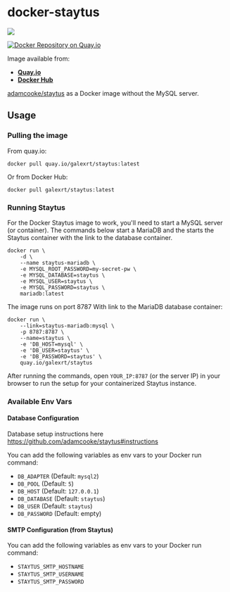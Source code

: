# docker-staytus
[![](https://images.microbadger.com/badges/image/galexrt/staytus.svg)](https://microbadger.com/images/galexrt/staytus "Get your own image badge on microbadger.com")

[![Docker Repository on Quay.io](https://quay.io/repository/galexrt/staytus/status "Docker Repository on Quay.io")](https://quay.io/repository/galexrt/staytus)

Image available from:
* [**Quay.io**](https://quay.io/repository/galexrt/staytus)
* [**Docker Hub**](https://hub.docker.com/r/galexrt/staytus)

[adamcooke/staytus](https://github.com/adamcooke/staytus) as a Docker image without the MySQL server.

## Usage
### Pulling the image
From quay.io:
```
docker pull quay.io/galexrt/staytus:latest
```
Or from Docker Hub:
```
docker pull galexrt/staytus:latest
```

### Running Staytus
For the Docker Staytus image to work, you'll need to start a MySQL server (or container).
The commands below start a MariaDB and the starts the Staytus container with the link to the database container.
```
docker run \
    -d \
    --name staytus-mariadb \
    -e MYSQL_ROOT_PASSWORD=my-secret-pw \
    -e MYSQL_DATABASE=staytus \
    -e MYSQL_USER=staytus \
    -e MYSQL_PASSWORD=staytus \
    mariadb:latest
```
The image runs on port 8787
With link to the MariaDB database container:
```
docker run \
    --link=staytus-mariadb:mysql \
    -p 8787:8787 \
    --name=staytus \
    -e 'DB_HOST=mysql' \
    -e 'DB_USER=staytus' \
    -e 'DB_PASSWORD=staytus' \
    quay.io/galexrt/staytus
```
After running the commands, open `YOUR_IP:8787` (or the server IP) in your browser to run the setup for your containerized Staytus instance.

### Available Env Vars
#### Database Configuration
Database setup instructions here https://github.com/adamcooke/staytus#instructions

You can add the following variables as env vars to your Docker run command:
* `DB_ADAPTER` (Default: `mysql2`)
* `DB_POOL` (Default: `5`)
* `DB_HOST` (Default: `127.0.0.1`)
* `DB_DATABASE` (Default: `staytus`)
* `DB_USER` (Default: `staytus`)
* `DB_PASSWORD` (Default: empty)

#### SMTP Configuration (from Staytus)
You can add the following variables as env vars to your Docker run command:
* `STAYTUS_SMTP_HOSTNAME`
* `STAYTUS_SMTP_USERNAME`
* `STAYTUS_SMTP_PASSWORD`
